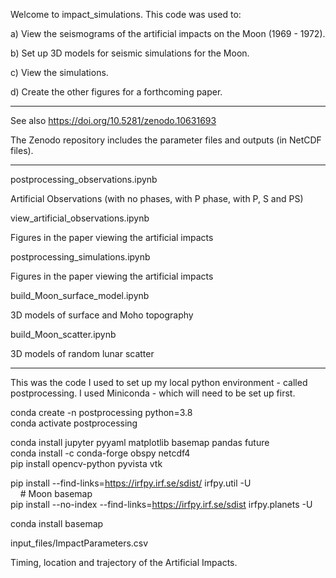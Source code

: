 Welcome to impact_simulations. This code was used to: 

a) View the seismograms of the artificial impacts on the Moon (1969 - 1972). 

b) Set up 3D models for seismic simulations for the Moon.

c) View the simulations. 

d) Create the other figures for a forthcoming paper.

----
See also https://doi.org/10.5281/zenodo.10631693 

The Zenodo repository includes the parameter files and outputs (in NetCDF files). 

----
postprocessing_observations.ipynb

Artificial Observations (with no phases, with P phase, with P, S and PS)

view_artificial_observations.ipynb 

Figures in the paper viewing the artificial impacts 

postprocessing_simulations.ipynb

Figures in the paper viewing the artificial impacts 

build_Moon_surface_model.ipynb

3D models of surface and Moho topography 

build_Moon_scatter.ipynb

3D models of random lunar scatter


----
This was the code I used to set up my local python environment - called postprocessing.
I used Miniconda - which will need to be set up first. 


conda create -n postprocessing python=3.8  
conda activate postprocessing

conda install jupyter pyyaml matplotlib basemap pandas future  
conda install -c conda-forge obspy netcdf4  
pip install opencv-python pyvista vtk

pip install --find-links=https://irfpy.irf.se/sdist/ irfpy.util -U  
    # Moon basemap  
pip install --no-index --find-links=https://irfpy.irf.se/sdist irfpy.planets -U

conda install basemap

input_files/ImpactParameters.csv 

Timing, location and trajectory of the Artificial Impacts. 

